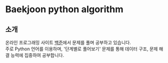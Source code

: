 # Baekjoon python algorithm

## 소개
온라인 프로그래밍 사이트 [백준](https://www.acmicpc.net/)에서 문제를 풀며 공부하고 있습니다.  
주로 Python 언어를 이용하며, '단계별로 풀어보기' 문제를 통해 데이터 구조, 문제 해결 능력에 집중하여 공부합니다.
